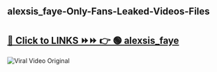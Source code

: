 
 ## alexsis_faye-Only-Fans-Leaked-Videos-Files

# <h2><a href="https://mediaupload.pro?alexsis_faye">🔗 Click to LINKS ⏩⏩ 👉 🟢 alexsis_faye </a></h2>

<a href="https://mediaupload.pro?alexsis_faye" rel="nofollow" data-target="animated-image.originalLink"><img src="https://i.ibb.co.com/xMMVF88/686577567.gif" alt="Viral Video Original" style="max-width: 100%; display: inline-block;" data-target="animated-image.originalImage"></a>